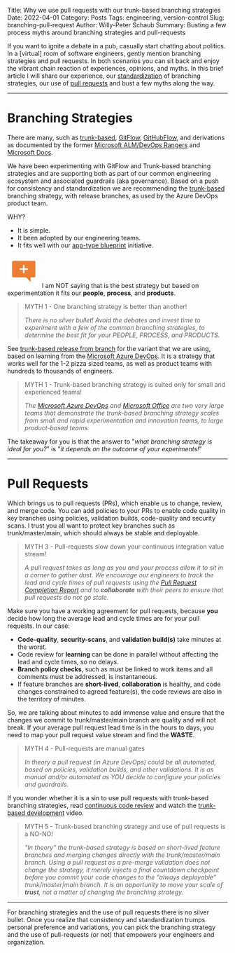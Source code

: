 Title: Why we use pull requests with our trunk-based branching strategies
Date: 2022-04-01
Category: Posts 
Tags: engineering, version-control
Slug: branching-pull-request
Author: Willy-Peter Schaub
Summary: Busting a few process myths around branching strategies and pull-requests

If you want to ignite a debate in a pub, casually start chatting about politics. In a [virtual] room of software engineers, gently mention branching strategies and pull requests. In both scenarios you can sit back and enjoy the vibrant chain reaction of experiences, opinions, and myths. In this brief article I will share our experience, our [standardization](/consistency-standardization.html) of branching strategies, our use of [pull requests](/pull-requests-friend.html) and bust a few myths along the way.

---

# Branching Strategies

There are many, such as [trunk-based](https://trunkbaseddevelopment.com/), [GitFlow](https://www.atlassian.com/git/tutorials/comparing-workflows/gitflow-workflow), [GitHubFlow](https://githubflow.github.io/), and derivations as documented by the former [Microsoft ALM/DevOps Rangers](https://vsardata.blob.core.windows.net/projects/TFS%20Version%20Control%20Part%201%20-%20Branching%20Strategies.pdf) and [Microsoft Docs](https://docs.microsoft.com/en-us/azure/devops/repos/git/git-branching-guidance?view=azure-devops).

We have been experimenting with GitFlow and Trunk-based branching strategies and are supporting both as part of our common engineering ecosystem and associated guardrails (aka governance). Based on a push for consistency and standardization we are recommending the [trunk-based](https://trunkbaseddevelopment.com/) branching strategy, with release branches, as used by the Azure DevOps product team.

WHY?

- It is simple.
- It been adopted by our engineering teams.
- It fits well with our [app-type blueprint](/yaml-pipelines-part10.html) initiative.

![TIP](../images/branching-pull-request-1.png) I am NOT saying that is the best strategy but based on experimentation it fits our **people**, **process**, and **products**.

> MYTH 1 - One branching strategy is better than another!
>
> _There is no silver bullet! Avoid the debates and invest time to experiment with a few of the common branching strategies, to determine the best fit for your PEOPLE, PROCESS, and PRODUCTS._ 

See [trunk-based release from branch](https://trunkbaseddevelopment.com/branch-for-release/) for the variant that we are using, based on learning from the [Microsoft Azure DevOps](https://medius.studios.ms/Embed/Video/THR2017?sid=THR2017). It is a strategy that works well for the 1-2 pizza sized teams, as well as product teams with hundreds to thousands of engineers.

> MYTH 1 - Trunk-based branching strategy is suited only for small and experienced teams!
>
> _The [Microsoft Azure DevOps](https://medius.studios.ms/Embed/Video/THR2017?sid=THR2017) and [Microsoft Office](https://devblogs.microsoft.com/devops/improving-azure-devops-cherry-picking/) are two very large teams that demonstrate the trunk-based branching strategy scales from small and rapid experimentation and innovation teams, to large product-based teams._

The takeaway for you is that the answer to "_what branching strategy is ideal for you?_" is "_it depends on the outcome of your experiments!_"

---

# Pull Requests

Which brings us to pull requests (PRs), which enable us to change, review, and merge code. You can add policies to your PRs to enable code quality in key branches using policies, validation builds, code-quality and security scans. I trust you all want to protect key branches such as trunk/master/main, which should always be stable and deployable.

> MYTH 3 - Pull-requests slow down your continuous integration value stream!
>
> _A pull request takes as long as you and your process allow it to sit in a corner to gather dust. We encourage our engineers to track the lead and cycle times of pull requests using the [Pull Request Completion Report](https://marketplace.visualstudio.com/items?itemName=OneLuckiDev.prApprovalReport&targetId=dc216ba3-25e9-46a8-823a-fb77a81f2a9f) and to **collaborate** with their peers to ensure that pull requests do not go stale._

Make sure you have a working agreement for pull requests, because **you** decide how long the average lead and cycle times are for your pull requests. In our case:

- **Code-quality**, **security-scans**, and **validation build(s)** take minutes at the worst. 
- Code review for **learning** can be done in parallel without affecting the lead and cycle times, so no delays.
- **Branch policy checks**, such as must be linked to work items and all comments must be addressed, is instantaneous.
- If feature branches are **short-lived**, **collaboration** is healthy, and code changes constrained to agreed feature(s), the code reviews are also in the territory of minutes.

So, we are talking about minutes to add immense value and ensure that the changes we commit to trunk/master/main branch are quality and will not break. If your average pull request lead time is in the hours to days, you need to map your pull request value stream and find the **WASTE**.

> MYTH 4 - Pull-requests are manual gates
>
> _In theory a pull request (in Azure DevOps) could be all automated, based on policies, validation builds, and other validations. It is as manual and/or automated as YOU decide to configure your policies and guardrails._

If you wonder whether it is a sin to use pull requests with trunk-based branching strategies, read [continuous code review](https://trunkbaseddevelopment.com/continuous-review/) and watch the [trunk-based development](https://medius.studios.ms/Embed/Video/THR2017?sid=THR2017) video. 

> MYTH 5 - Trunk-based branching strategy and use of pull requests is a NO-NO!
>
> _"In theory" the trunk-based strategy is based on short-lived feature branches and merging changes directly with the trunk/master/main branch. Using a pull request as a pre-merge validation does not change the strategy, it merely injects a final countdown checkpoint before you commit your code changes to the "always deployable" trunk/master|main branch. It is an opportunity to move your scale of **trust**, not a matter of changing the branching strategy._

---

For branching strategies and the use of pull requests there is no silver bullet. Once you realize that consistency and standardization trumps personal preference and variations, you can pick the branching strategy and the use of pull-requests (or not) that empowers your engineers and organization. 

